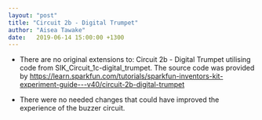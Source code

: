 ```yaml
---
layout: "post"
title: "Circuit 2b - Digital Trumpet"
author: "Aisea Tawake"
date:   2019-06-14 15:00:00 +1300
---
```

* There are no original extensions to: Circuit 2b - Digital Trumpet utilising code from SIK_Circuit_1c-digital_trumpet. The source code was provided by https://learn.sparkfun.com/tutorials/sparkfun-inventors-kit-experiment-guide---v40/circuit-2b-digital-trumpet
   
* There were no needed changes that could have improved the experience of the buzzer circuit.